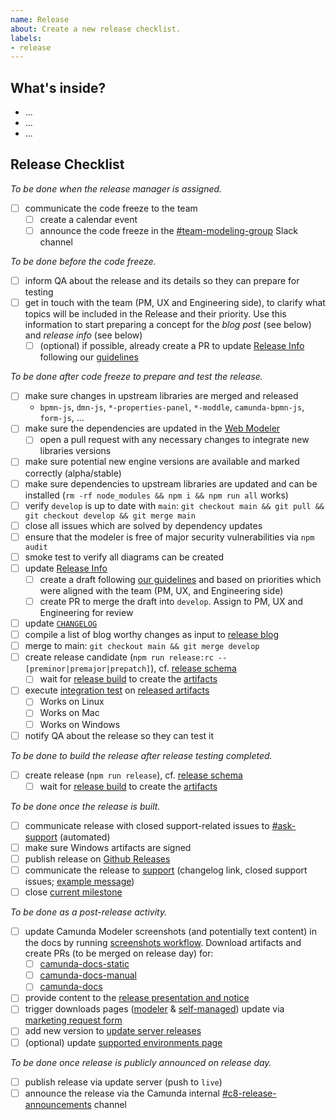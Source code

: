 ```yaml
---
name: Release
about: Create a new release checklist.
labels:
- release
---
```


## What's inside?

<!-- link changelog, version range (i.e. [`v4.9.0...develop`](https://github.com/camunda/camunda-modeler/compare/v4.9.0...develop)), [milestoned tasks](https://tasks.bpmn.io/board/?c=%21Inbox%2C%21Done&s=milestone%3A%22M77%22) -->

<!-- ensure that a list of changes is provided to make testing easier -->

* ...
* ...
* ...

## Release Checklist

_To be done when the release manager is assigned._

* [ ] communicate the code freeze to the team
  * [ ] create a calendar event
  * [ ] announce the code freeze in the [#team-modeling-group](https://camunda.slack.com/archives/C032H77434N) Slack channel

_To be done before the code freeze._

* [ ] inform QA about the release and its details so they can prepare for testing
* [ ] get in touch with the team (PM, UX and Engineering side), to clarify what topics will be included in the Release and their priority. Use this information to start preparing a concept for the _blog post_ (see below) and _release info_ (see below)
  * [ ] (optional) if possible, already create a PR to update [Release Info](https://github.com/camunda/camunda-modeler/blob/develop/client/src/plugins/version-info/ReleaseInfo.js) following our [guidelines](https://github.com/bpmn-io/internal-docs/blob/main/releases/modeler/CAMUNDA_MODELER.md#whats-new-communication)

_To be done after code freeze to prepare and test the release._

* [ ] make sure changes in upstream libraries are merged and released
  * `bpmn-js`, `dmn-js`, `*-properties-panel`, `*-moddle`, `camunda-bpmn-js`, `form-js`, ...
* [ ] make sure the dependencies are updated in the [Web Modeler](https://github.com/camunda/web-modeler/)
  * [ ] open a pull request with any necessary changes to integrate new libraries versions
* [ ] make sure potential new engine versions are available and marked correctly (alpha/stable)
* [ ] make sure dependencies to upstream libraries are updated and can be installed (`rm -rf node_modules && npm i && npm run all` works)
* [ ] verify `develop` is up to date with `main`: `git checkout main && git pull && git checkout develop && git merge main`
* [ ] close all issues which are solved by dependency updates
* [ ] ensure that the modeler is free of major security vulnerabilities via `npm audit`
* [ ] smoke test to verify all diagrams can be created
* [ ] update [Release Info](https://github.com/camunda/camunda-modeler/blob/develop/client/src/plugins/version-info/ReleaseInfo.js)
  * [ ] create a draft following [our guidelines](https://github.com/bpmn-io/internal-docs/blob/main/releases/modeler/CAMUNDA_MODELER.md#whats-new-communication) and based on priorities which were aligned with the team (PM, UX, and Engineering side)
  * [ ] create PR to merge the draft into `develop`. Assign to PM, UX and Engineering for review
* [ ] update [`CHANGELOG`](https://github.com/camunda/camunda-modeler/blob/develop/CHANGELOG.md)
* [ ] compile a list of blog worthy changes as input to [release blog](https://confluence.camunda.com/pages/viewpage.action?pageId=178590449)
* [ ] merge to main: `git checkout main && git merge develop`
* [ ] create release candidate (`npm run release:rc -- [preminor|premajor|prepatch]`), cf. [release schema](https://github.com/bpmn-io/internal-docs/blob/main/releases/RELEASE_SCHEMA.md)
  * [ ] wait for [release build](https://github.com/camunda/camunda-modeler/actions/workflows/RELEASE.yml) to create the [artifacts](https://github.com/camunda/camunda-modeler/releases)
* [ ] execute [integration test](https://github.com/camunda/camunda-modeler/blob/main/docs/.project/INTEGRATION_TEST.md) on [released artifacts](https://github.com/camunda/camunda-modeler/releases)
  * [ ] Works on Linux
  * [ ] Works on Mac
  * [ ] Works on Windows
* [ ] notify QA about the release so they can test it

_To be done to build the release after release testing completed._

* [ ] create release (`npm run release`), cf. [release schema](https://github.com/bpmn-io/internal-docs/blob/main/releases/RELEASE_SCHEMA.md)
  * [ ] wait for [release build](https://github.com/camunda/camunda-modeler/actions/workflows/RELEASE.yml) to create the [artifacts](https://github.com/camunda/camunda-modeler/releases)

_To be done once the release is built._

* [ ] communicate release with closed support-related issues to [#ask-support](https://camunda.slack.com/archives/CHAC0L80M) (automated)
* [ ] make sure Windows artifacts are signed
* [ ] publish release on [Github Releases](https://github.com/camunda/camunda-modeler/releases)
* [ ] communicate the release to [support](https://app.slack.com/client/T0PM0P1SA/CHAC0L80M) (changelog link, closed support issues; [example message](https://camunda.slack.com/archives/CHAC0L80M/p1733480373630349))
* [ ] close [current milestone](https://github.com/camunda/camunda-modeler/milestones)

_To be done as a post-release activity._

* [ ] update Camunda Modeler screenshots (and potentially text content) in the docs by running [screenshots workflow](https://github.com/camunda/camunda-docs-modeler-screenshots/actions/workflows/CREATE_SCREENSHOTS.yml). Download artifacts and create PRs (to be merged on release day) for:
  * [ ] [camunda-docs-static](https://github.com/camunda/camunda-docs-static)
  * [ ] [camunda-docs-manual](https://github.com/camunda/camunda-docs-manual)
  * [ ] [camunda-docs](https://github.com/camunda/camunda-docs)
* [ ] provide content to the [release presentation and notice](https://confluence.camunda.com/x/Uq-gBQ#ReleasePresentationProcess-OrganisingtheReleasePresentation)
* [ ] trigger downloads pages ([modeler](https://camunda.com/download/modeler/) & [self-managed](https://camunda.com/download/self-managed/)) update via [marketing request form](https://confluence.camunda.com/x/rTGSBg)
* [ ] add new version to [update server releases](https://github.com/camunda/camunda-modeler-update-server/blob/main/releases.json)
* [ ] (optional) update [supported environments page](https://docs.camunda.io/docs/reference/supported-environments/)

_To be done once release is publicly announced on release day._

* [ ] publish release via update server (push to `live`)
* [ ] announce the release via the Camunda internal [#c8-release-announcements](https://camunda.slack.com/archives/C03NFMH4KC6) channel
